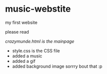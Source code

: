 # music-webstite
my first website 

please read

<em>crazymunde.html is the mainpage</em><br>
<ul>
  <li>style.css is the CSS file</li>
<li>added a music </li>
<li>added a gif</li>
<li>added background image sorrry bout that :p</li>
  </ul>
